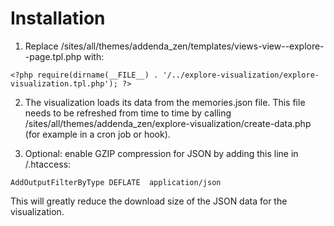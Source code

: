 Installation
============

1. Replace /sites/all/themes/addenda_zen/templates/views-view--explore--page.tpl.php with:

`<?php require(dirname(__FILE__) . '/../explore-visualization/explore-visualization.tpl.php'); ?>`

2. The visualization loads its data from the memories.json file. This file needs to be refreshed from time to time by calling /sites/all/themes/addenda_zen/explore-visualization/create-data.php (for example in a cron job or hook).

3. Optional: enable GZIP compression for JSON by adding this line in /.htaccess:

`AddOutputFilterByType DEFLATE  application/json`

This will greatly reduce the download size of the JSON data for the visualization.

